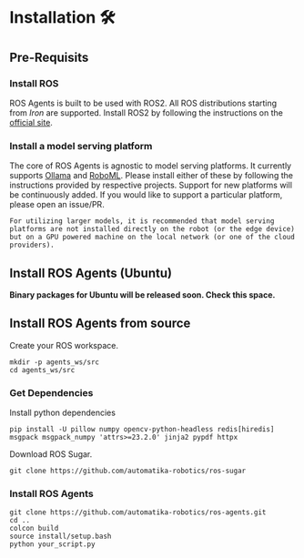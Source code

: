 # Installation 🛠️

## Pre-Requisits

### Install ROS

ROS Agents is built to be used with ROS2. All ROS distributions starting from _Iron_ are supported. Install ROS2 by following the instructions on the [official site](https://docs.ros.org/en/iron/Installation.html).

### Install a model serving platform

The core of ROS Agents is agnostic to model serving platforms. It currently supports [Ollama](https://ollama.com) and [RoboML](https://github.com/automatika-robotics/RoboML). Please install either of these by following the instructions provided by respective projects. Support for new platforms will be continuously added. If you would like to support a particular platform, please open an issue/PR.

```{tip}
For utilizing larger models, it is recommended that model serving platforms are not installed directly on the robot (or the edge device) but on a GPU powered machine on the local network (or one of the cloud providers).
```

## Install ROS Agents (Ubuntu)

**Binary packages for Ubuntu will be released soon. Check this space.**

## Install ROS Agents from source

Create your ROS workspace.
```shell
mkdir -p agents_ws/src
cd agents_ws/src
```
### Get Dependencies

Install python dependencies
```shell
pip install -U pillow numpy opencv-python-headless redis[hiredis] msgpack msgpack_numpy 'attrs>=23.2.0' jinja2 pypdf httpx
```

Download ROS Sugar.
```shell
git clone https://github.com/automatika-robotics/ros-sugar
```
### Install ROS Agents
```shell
git clone https://github.com/automatika-robotics/ros-agents.git
cd ..
colcon build
source install/setup.bash
python your_script.py
```
